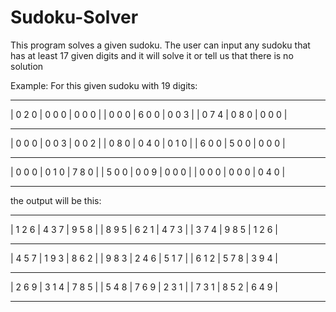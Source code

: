 # Sudoku-Solver
This program solves a given sudoku. The user can input any sudoku that has at least 17 given digits and it will solve it or tell us that there is no solution

Example: 
For this given sudoku with 19 digits: 
- - - - - - - - - - - - -
| 0 2 0 | 0 0 0 | 0 0 0 |
| 0 0 0 | 6 0 0 | 0 0 3 |
| 0 7 4 | 0 8 0 | 0 0 0 |
- - - - - - - - - - - - -
| 0 0 0 | 0 0 3 | 0 0 2 |
| 0 8 0 | 0 4 0 | 0 1 0 |
| 6 0 0 | 5 0 0 | 0 0 0 |
- - - - - - - - - - - - -
| 0 0 0 | 0 1 0 | 7 8 0 |
| 5 0 0 | 0 0 9 | 0 0 0 |
| 0 0 0 | 0 0 0 | 0 4 0 |
- - - - - - - - - - - - -

the output will be this: 

- - - - - - - - - - - - -
| 1 2 6 | 4 3 7 | 9 5 8 |
| 8 9 5 | 6 2 1 | 4 7 3 |
| 3 7 4 | 9 8 5 | 1 2 6 |
- - - - - - - - - - - - -
| 4 5 7 | 1 9 3 | 8 6 2 |
| 9 8 3 | 2 4 6 | 5 1 7 |
| 6 1 2 | 5 7 8 | 3 9 4 |
- - - - - - - - - - - - -
| 2 6 9 | 3 1 4 | 7 8 5 |
| 5 4 8 | 7 6 9 | 2 3 1 |
| 7 3 1 | 8 5 2 | 6 4 9 |
- - - - - - - - - - - - -
